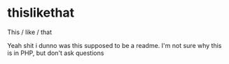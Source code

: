 # thislikethat
This / like / that

Yeah shit i dunno was this supposed to be a readme. I'm not sure why this is in PHP, but don't ask questions
